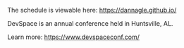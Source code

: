 The schedule is viewable here:
https://dannagle.github.io/


DevSpace is an annual conference held in Huntsville, AL.

Learn more:
https://www.devspaceconf.com/

